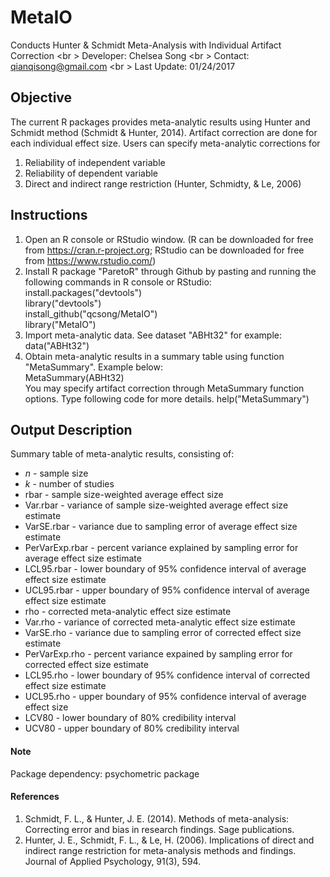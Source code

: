 # MetaIO 

Conducts Hunter & Schmidt Meta-Analysis with Individual Artifact Correction <br \>
Developer: Chelsea Song <br \>
Contact: qianqisong@gmail.com <br \>
Last Update: 01/24/2017 

## Objective ##

The current R packages provides meta-analytic results using Hunter and Schmidt method (Schmidt & Hunter, 2014). Artifact correction are done for each individual effect size. Users can specify meta-analytic corrections for 
1. Reliability of independent variable <br />
2. Reliability of dependent variable <br />
3. Direct and indirect range restriction (Hunter, Schmidty, & Le, 2006) <br /> 

## Instructions ##

1. Open an R console or RStudio window. (R can be downloaded for free from https://cran.r-project.org; RStudio can be downloaded for free from https://www.rstudio.com/)
2. Install R package "ParetoR" through Github by pasting and running the following commands in R console or RStudio:
   install.packages("devtools") <br />
   library("devtools") <br />
   install_github("qcsong/MetaIO") <br />
   library("MetaIO") <br />
3. Import meta-analytic data. See dataset "ABHt32" for example: <br />
   data("ABHt32") <br />
4. Obtain meta-analytic results in a summary table using function "MetaSummary". Example below: <br />
   MetaSummary(ABHt32) <br />
   You may specify artifact correction through MetaSummary function options. Type following code for more details.
   help("MetaSummary") 
 
## Output Description ##

Summary table of meta-analytic results, consisting of:
* *n* - sample size  
* *k* - number of studies
* rbar - sample size-weighted average effect size
* Var.rbar - variance of sample size-weighted average effect size estimate
* VarSE.rbar - variance due to sampling error of average effect size estimate
* PerVarExp.rbar - percent variance explained by sampling error for average effect size estimate
* LCL95.rbar - lower boundary of 95% confidence interval of average effect size estimate
* UCL95.rbar - upper boundary of 95% confidence interval of average effect size estimate
* rho - corrected meta-analytic effect size estimate
* Var.rho - variance of corrected meta-analytic effect size estimate
* VarSE.rho - variance due to sampling error of corrected effect size estimate
* PerVarExp.rho - percent variance expained by sampling error for corrected effect size estimate
* LCL95.rho - lower boundary of 95% confidence interval of corrected effect size estimate
* UCL95.rho - upper boundary of 95% confidence interval of average effect size  
* LCV80 - lower boundary of 80% credibility interval 
* UCV80 - upper boundary of 80% credibility interval

#### Note ####

Package dependency: psychometric package

#### References ####

1. Schmidt, F. L., & Hunter, J. E. (2014). Methods of meta-analysis: Correcting error and bias in research findings. Sage publications.
2. Hunter, J. E., Schmidt, F. L., & Le, H. (2006). Implications of direct and indirect range restriction for meta-analysis methods and findings. Journal of Applied Psychology, 91(3), 594.
